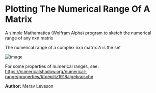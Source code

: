 # Plotting The Numerical Range Of A Matrix
A simple Mathematica (Wolfram Alpha) program to sketch the numerical range of any nxn matrix

The numerical range of a complex nxn matrix A is the set

![image](https://user-images.githubusercontent.com/52141533/174860219-bc2cf9db-699c-44d0-a8f8-c0f61faf5ac3.png)

For some properties of numerical ranges, see: https://numericalshadow.org/numerical-range/properties/#toeplitz1918algebraische

**Author:** Merav Leveson
